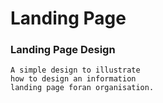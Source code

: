 # Landing Page
### Landing Page Design
```
A simple design to illustrate 
how to design an information 
landing page foran organisation.
